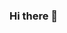 ### Hi there 👋

<!--
**marijopm27/marijopm27** is a ✨ _special_ ✨ repository because its `README.md` (this file) appears on your GitHub profile.

[![Anurag's GitHub stats](https://github-readme-stats.vercel.app/api?username=marijopm27)](https://github.com/anuraghazra/github-readme-stats)

